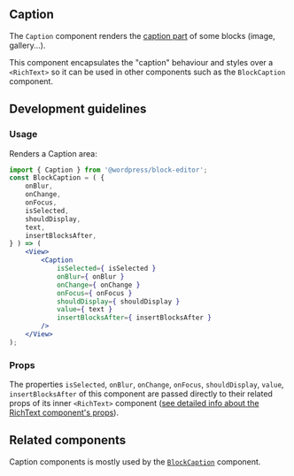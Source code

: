 ## Caption

The `Caption` component renders the [caption part](https://wordpress.org/documentation/article/gallery-block/#caption) of some blocks (image, gallery...).

This component encapsulates the "caption" behaviour and styles over a `<RichText>` so it can be used in other components such as the `BlockCaption` component.

## Development guidelines

### Usage

Renders a Caption area:

```jsx
import { Caption } from '@wordpress/block-editor';
const BlockCaption = ( {
	onBlur,
	onChange,
	onFocus,
	isSelected,
	shouldDisplay,
	text,
	insertBlocksAfter,
} ) => (
	<View>
		<Caption
			isSelected={ isSelected }
			onBlur={ onBlur }
			onChange={ onChange }
			onFocus={ onFocus }
			shouldDisplay={ shouldDisplay }
			value={ text }
			insertBlocksAfter={ insertBlocksAfter }
		/>
	</View>
);
```

### Props

The properties `isSelected`, `onBlur`, `onChange`, `onFocus`, `shouldDisplay`, `value`, `insertBlocksAfter` of this component are passed directly to their related props of its inner `<RichText>` component ([see detailed info about the RichText component's props](https://github.com/WordPress/gutenberg/blob/HEAD/packages/block-editor/src/components/rich-text/README.md)).

## Related components

Caption components is mostly used by the [`BlockCaption`](https://github.com/WordPress/gutenberg/blob/HEAD/packages/block-editor/src/components/block-caption) component.
